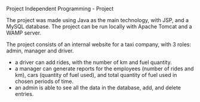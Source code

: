 Project Independent Programming - Project

The project was made using Java as the main technology, with JSP, and a MySQL database. The project can be run locally with Apache Tomcat and a WAMP server.

The project consists of an internal website for a taxi company, with 3 roles: admin, manager and driver.
- a driver can add rides, with the number of km and fuel quantity.
- a manager can generate reports for the employees (number of rides and km), cars (quantity of fuel used), and total quantity of fuel used in chosen periods of time.
- an admin is able to see all the data in the database, add, and delete entries.
